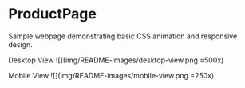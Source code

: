 # ProductPage

Sample webpage demonstrating basic CSS animation and responsive design.

Desktop View
![](img/README-images/desktop-view.png =500x)

Mobile View
![](img/README-images/mobile-view.png =250x)
